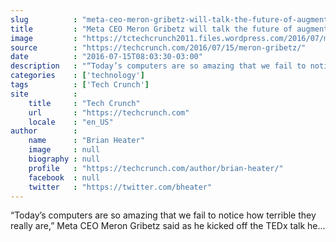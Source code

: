 ```yaml
---
slug          : "meta-ceo-meron-gribetz-will-talk-the-future-of-augmented-reality-at-disrupt-sf"
title         : "Meta CEO Meron Gribetz will talk the future of augmented reality at Disrupt SF"
image         : "https://tctechcrunch2011.files.wordpress.com/2016/07/meta_-_meron_gribetz_-_founder-ceo_-_a.jpg?w=764&h=400&crop=1"
source        : "https://techcrunch.com/2016/07/15/meron-gribetz/"
date          : "2016-07-15T08:03:30-03:00"
description   : "“Today’s computers are so amazing that we fail to notice how terrible they really are,” Meta CEO Meron Gribetz said as he kicked off the TEDx talk he..."
categories    : ['technology']
tags          : ['Tech Crunch']
site          :
    title     : "Tech Crunch"
    url       : "https://techcrunch.com"
    locale    : "en_US"
author        :
    name      : "Brian Heater"
    image     : null
    biography : null
    profile   : "https://techcrunch.com/author/brian-heater/"
    facebook  : null
    twitter   : "https://twitter.com/bheater"
---
```


“Today’s computers are so amazing that we fail to notice how terrible they really are,” Meta CEO Meron Gribetz said as he kicked off the TEDx talk he...
